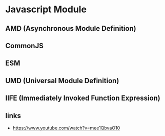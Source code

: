# Javascript Module

## AMD (Asynchronous Module Definition)

## CommonJS

## ESM

## UMD (Universal Module Definition)

## IIFE (Immediately Invoked Function Expression)

## links

- https://www.youtube.com/watch?v=mee1QbvaO10